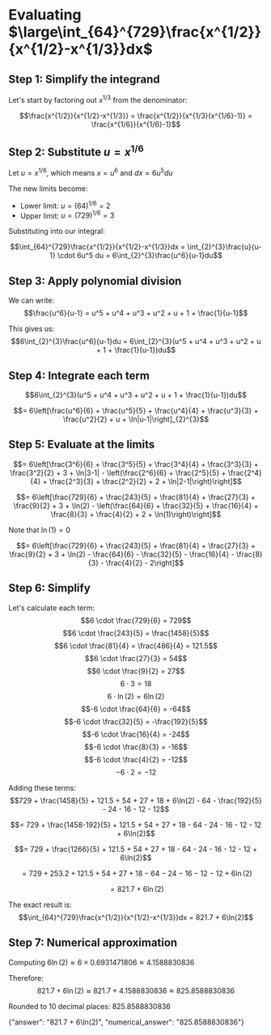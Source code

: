 # Evaluating $\large\int_{64}^{729}\frac{x^{1/2}}{x^{1/2}-x^{1/3}}dx$

## Step 1: Simplify the integrand

Let's start by factoring out $x^{1/3}$ from the denominator:

$$\frac{x^{1/2}}{x^{1/2}-x^{1/3}} = \frac{x^{1/2}}{x^{1/3}(x^{1/6}-1)} = \frac{x^{1/6}}{x^{1/6}-1}$$

## Step 2: Substitute $u = x^{1/6}$

Let $u = x^{1/6}$, which means $x = u^6$ and $dx = 6u^5 du$

The new limits become:
- Lower limit: $u = (64)^{1/6} = 2$
- Upper limit: $u = (729)^{1/6} = 3$

Substituting into our integral:

$$\int_{64}^{729}\frac{x^{1/2}}{x^{1/2}-x^{1/3}}dx = \int_{2}^{3}\frac{u}{u-1} \cdot 6u^5 du = 6\int_{2}^{3}\frac{u^6}{u-1}du$$

## Step 3: Apply polynomial division

We can write:
$$\frac{u^6}{u-1} = u^5 + u^4 + u^3 + u^2 + u + 1 + \frac{1}{u-1}$$

This gives us:
$$6\int_{2}^{3}\frac{u^6}{u-1}du = 6\int_{2}^{3}(u^5 + u^4 + u^3 + u^2 + u + 1 + \frac{1}{u-1})du$$

## Step 4: Integrate each term

$$6\int_{2}^{3}(u^5 + u^4 + u^3 + u^2 + u + 1 + \frac{1}{u-1})du$$

$$= 6\left[\frac{u^6}{6} + \frac{u^5}{5} + \frac{u^4}{4} + \frac{u^3}{3} + \frac{u^2}{2} + u + \ln|u-1|\right]_{2}^{3}$$

## Step 5: Evaluate at the limits

$$= 6\left[\frac{3^6}{6} + \frac{3^5}{5} + \frac{3^4}{4} + \frac{3^3}{3} + \frac{3^2}{2} + 3 + \ln|3-1| - \left(\frac{2^6}{6} + \frac{2^5}{5} + \frac{2^4}{4} + \frac{2^3}{3} + \frac{2^2}{2} + 2 + \ln|2-1|\right)\right]$$

$$= 6\left[\frac{729}{6} + \frac{243}{5} + \frac{81}{4} + \frac{27}{3} + \frac{9}{2} + 3 + \ln(2) - \left(\frac{64}{6} + \frac{32}{5} + \frac{16}{4} + \frac{8}{3} + \frac{4}{2} + 2 + \ln(1)\right)\right]$$

Note that $\ln(1) = 0$

$$= 6\left[\frac{729}{6} + \frac{243}{5} + \frac{81}{4} + \frac{27}{3} + \frac{9}{2} + 3 + \ln(2) - \frac{64}{6} - \frac{32}{5} - \frac{16}{4} - \frac{8}{3} - \frac{4}{2} - 2\right]$$

## Step 6: Simplify

Let's calculate each term:
$$6 \cdot \frac{729}{6} = 729$$
$$6 \cdot \frac{243}{5} = \frac{1458}{5}$$
$$6 \cdot \frac{81}{4} = \frac{486}{4} = 121.5$$
$$6 \cdot \frac{27}{3} = 54$$
$$6 \cdot \frac{9}{2} = 27$$
$$6 \cdot 3 = 18$$
$$6 \cdot \ln(2) = 6\ln(2)$$
$$-6 \cdot \frac{64}{6} = -64$$
$$-6 \cdot \frac{32}{5} = -\frac{192}{5}$$
$$-6 \cdot \frac{16}{4} = -24$$
$$-6 \cdot \frac{8}{3} = -16$$
$$-6 \cdot \frac{4}{2} = -12$$
$$-6 \cdot 2 = -12$$

Adding these terms:
$$729 + \frac{1458}{5} + 121.5 + 54 + 27 + 18 + 6\ln(2) - 64 - \frac{192}{5} - 24 - 16 - 12 - 12$$

$$= 729 + \frac{1458-192}{5} + 121.5 + 54 + 27 + 18 - 64 - 24 - 16 - 12 - 12 + 6\ln(2)$$

$$= 729 + \frac{1266}{5} + 121.5 + 54 + 27 + 18 - 64 - 24 - 16 - 12 - 12 + 6\ln(2)$$

$$= 729 + 253.2 + 121.5 + 54 + 27 + 18 - 64 - 24 - 16 - 12 - 12 + 6\ln(2)$$

$$= 821.7 + 6\ln(2)$$

The exact result is:
$$\int_{64}^{729}\frac{x^{1/2}}{x^{1/2}-x^{1/3}}dx = 821.7 + 6\ln(2)$$

## Step 7: Numerical approximation

Computing $6\ln(2) \approx 6 \times 0.6931471806 \approx 4.1588830836$

Therefore:
$$821.7 + 6\ln(2) \approx 821.7 + 4.1588830836 \approx 825.8588830836$$

Rounded to 10 decimal places: $825.8588830836$

{"answer": "821.7 + 6\\ln(2)", "numerical_answer": "825.8588830836"}